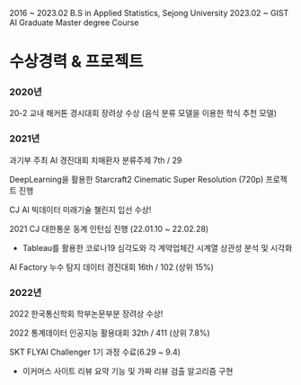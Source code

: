 

<!--
templar137/templar137** is a ✨ _special_ ✨ repository because its `README.md` (this file) appears on your GitHub profile.

Here are some ideas to get you started:

- 🔭 I’m currently working on ...
- 🌱 I’m currently learning ...
- 👯 I’m looking to collaborate on ...
- 🤔 I’m looking for help with ...
- 💬 Ask me about ...
- 📫 How to reach me: ...
- 😄 Pronouns: ...
- ⚡ Fun fact: ...
-->

2016 ~ 2023.02 B.S in Applied Statistics, Sejong University
2023.02 ~ GIST AI Graduate Master degree Course


# 수상경력 & 프로젝트

### 2020년
20-2 교내 해커톤 경시대회 장려상 수상
(음식 분류 모델을 이용한 학식 추천 모델)

### 2021년
과기부 주최 AI 경진대회 치매환자 분류주제 7th / 29

DeepLearning을 활용한 Starcraft2 Cinematic Super Resolution (720p) 프로젝트 진행

CJ AI 빅데이터 미래기술 챌린지 입선 수상!

2021 CJ 대한통운 동계 인턴십 진행 (22.01.10 ~ 22.02.28)
- Tableau를 활용한 코로나19 심각도와 각 계약업체간 시계열 상관성 분석 및 시각화

AI Factory 누수 탐지 데이터 경진대회 16th / 102 (상위 15%)

### 2022년

2022 한국통신학회 학부논문부분 장려상 수상!

2022 통계데이터 인공지능 활용대회 32th / 411 (상위 7.8%)

SKT FLYAI Challenger 1기 과정 수료(6.29 ~ 9.4)
 - 이커머스 사이트 리뷰 요약 기능 및 가짜 리뷰 검출 알고리즘 구현


